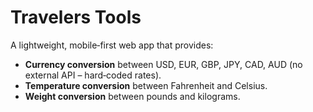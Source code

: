 # Travelers Tools

A lightweight, mobile‑first web app that provides:

- **Currency conversion** between USD, EUR, GBP, JPY, CAD, AUD (no external API – hard‑coded rates).
- **Temperature conversion** between Fahrenheit and Celsius.
- **Weight conversion** between pounds and kilograms.